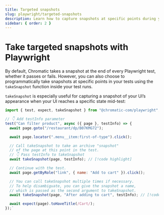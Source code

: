 ```yaml
---
title: Targeted snapshots
slug: playwright/targeted-snapshots
description: Learn how to capture snapshots at specific points during your Playwright tests programmatically
sidebar: { order: 2 }
---
```


# Take targeted snapshots with Playwright

By default, Chromatic takes a snapshot at the end of every Playwright test, whether it passes or fails. However, you can also choose to programmatically take snapshots at specific points in your tests using the `takeSnapshot` function inside your test runs.

`takeSnapshot` is especially useful for capturing a snapshot of your UI’s appearance when your UI reaches a specific state mid-test:

```js title="tests/Example.spec.js|ts"
import { test, expect, takeSnapshot } from "@chromatic-com/playwright";

// 👇 Add testInfo parameter
test("Can filter product", async ({ page }, testInfo) => {
  await page.goto("/restaurant/dp/B07KMG72");

  await page.locator(".menu__item:first-of-type").click();

  // Call takeSnapshot to take an archive "snapshot"
  // of the page at this point in the test.
  // 👇 Pass testInfo to takeSnapshot
  await takeSnapshot(page, testInfo); // [!code highlight]

  // Continue with the test.
  await page.getByRole("link", { name: "Add to cart" }).click();

  // You can call takeSnapshot multiple times if necessary.
  // To help disambiguate, you can give the snapshot a name,
  // which is passed as the second argument to takeSnapshot.
  await takeSnapshot(page, "After adding to cart", testInfo); // [!code highlight]

  await expect(page).toHaveTitle(/Cart/);
});`
```
